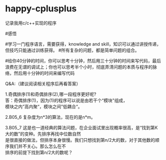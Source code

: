 # happy-cplusplus

记录我用c/c++实现的程序<br>

#感悟

#学习一门程序语言，需要获得，knowledge and skill，知识可以通过讲授传递，但技巧只能通过训练获得。
#所有复杂的问题，都是简单问题的组合。

#给你40分钟的时间，你可以思考十分钟，然后用三十分钟的时间来写代码，最后浪费在无谓的调试上；你也可以思考半个小时，彻底弄清问题的本质与程序的脉络，然后用十分钟的时间来编写代码

Q&A:（建议阅读相关程序后再看答案）<br>

1.奇偶排序(1)和奇偶排序(2),哪一段程序更好呢?<br>
答：奇偶排序(1)，因为(1)的程序可以说是由若干个“模块"组成，<br>
模块之内”高内聚“，模块之间”低耦合“。<br>

2.B05_6 复杂度为n\*3的算法，现在的是n\*m。

3.B05_7 这是也一道经典的算法问题，在企业面试里出现概率很高，是“找到第K大的数”的变种。先排序再找中位数自然<br>
是很直接的做法，但排序本身很慢。我们只想找到第n/2大的数，对于其他数的顺序我们并不关心。那么怎么在不<br>
排序的前提下找到第n/2大的数呢？
